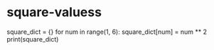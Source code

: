# square-valuess
square_dict = {}
for num in range(1, 6):
   square_dict[num] = num ** 2
print(square_dict)
